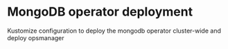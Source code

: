 # MongoDB operator deployment

Kustomize configuration to deploy the mongodb operator cluster-wide and deploy opsmanager
